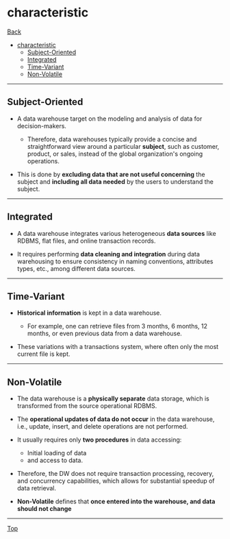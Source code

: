 # characteristic

[Back](../index.md)

- [characteristic](#characteristic)
  - [Subject-Oriented](#subject-oriented)
  - [Integrated](#integrated)
  - [Time-Variant](#time-variant)
  - [Non-Volatile](#non-volatile)

---

## Subject-Oriented

- A data warehouse target on the modeling and analysis of data for decision-makers.

  - Therefore, data warehouses typically provide a concise and straightforward view around a particular **subject**, such as customer, product, or sales, instead of the global organization's ongoing operations.

- This is done by **excluding data that are not useful concerning** the subject and **including all data needed** by the users to understand the subject.

---

## Integrated

- A data warehouse integrates various heterogeneous **data sources** like RDBMS, flat files, and online transaction records.

- It requires performing **data cleaning and integration** during data warehousing to ensure consistency in naming conventions, attributes types, etc., among different data sources.

---

## Time-Variant

- **Historical information** is kept in a data warehouse.

  - For example, one can retrieve files from 3 months, 6 months, 12 months, or even previous data from a data warehouse.

- These variations with a transactions system, where often only the most current file is kept.

---

## Non-Volatile

- The data warehouse is a **physically separate** data storage, which is transformed from the source operational RDBMS.

- The **operational updates of data do not occur** in the data warehouse, i.e., update, insert, and delete operations are not performed.

- It usually requires only **two procedures** in data accessing:

  - Initial loading of data
  - and access to data.

- Therefore, the DW does not require transaction processing, recovery, and concurrency capabilities, which allows for substantial speedup of data retrieval.

- **Non-Volatile** defines that **once entered into the warehouse, and data should not change**

---

[Top](#characteristic)
